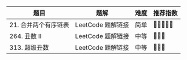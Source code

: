 | 题目 | 题解 | 难度 | 推荐指数 |
| --- | --- | --- | --- |
| 21. 合并两个有序链表 | LeetCode 题解链接 | 简单 | 🤩🤩🤩🤩🤩 |
| 264. 丑数 II | LeetCode 题解链接 | 中等 | 🤩🤩🤩 |
| 313. 超级丑数 | LeetCode 题解链接 | 中等 | 🤩🤩🤩 |
